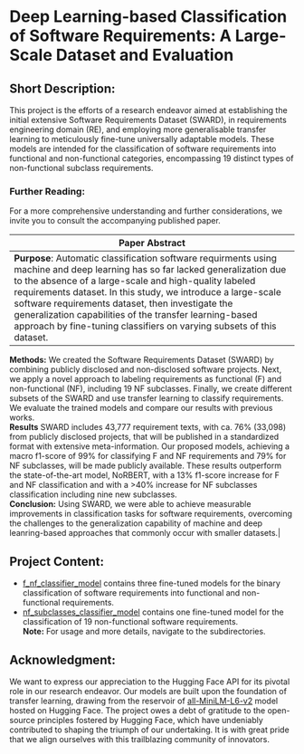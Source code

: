 # Deep Learning-based Classification of Software Requirements: A Large-Scale Dataset and Evaluation

## Short Description:
This project is the efforts of a research endeavor aimed at establishing the initial extensive Software Requirements Dataset (SWARD), in requirements engineering domain (RE), and employing more generalisable transfer learning to meticulously fine-tune universally adaptable models. These models are intended for the classification of software requirements into functional and non-functional categories, encompassing 19 distinct types of non-functional subclass requirements.

### Further Reading:
For a more comprehensive understanding and further considerations, we invite you to consult the accompanying published paper.

| Paper Abstract  |
|-----------------------------------------|
|**Purpose**: Automatic classification software requirments using machine and deep learning has so far lacked generalization due to the absence of a large-scale and high-quality labeled requirements dataset. In this study, we introduce a large-scale software requirements dataset, then investigate the generalization capabilities of the transfer learning-based approach by fine-tuning classifiers on varying subsets of this dataset.<br>
**Methods:** We created the Software Requirements Dataset (SWARD) by combining publicly disclosed and non-disclosed software projects. Next, we apply a novel approach to labeling requirements as functional (F) and non-functional (NF), including 19 NF subclasses. Finally, we create different subsets of the SWARD and use transfer learning to classify requirements. We evaluate the trained models and compare our results with previous works.<br>
**Results** SWARD includes 43,777 requirement texts, with ca. 76% (33,098) from publicly disclosed projects, that will be published in a standardized format with extensive meta-information. Our proposed models, achieving a macro f1-score of 99% for classifying F and NF requirements and 79% for NF subclasses, will be made publicly available. These results outperform the state-of-the-art model, NoRBERT, with a 13% f1-score increase for F and NF classification and with a >40% increase for NF subclasses classification including nine new subclasses.<br>
**Conclusion:** Using SWARD, we were able to achieve measurable improvements in classification tasks for software requirements, overcoming the challenges to the generalization capability of machine and deep leanring-based approaches that commonly occur with smaller datasets.|

## Project Content:
* [f_nf_classifier_model](https://github.com/kasrahabib/software-re-classifier/tree/main/f_nf_classifier_model) contains three fine-tuned models for the binary classification of software requirements into functional and non-functional requirements.
* [nf_subclasses_classifier_model](https://github.com/kasrahabib/software-re-classifier/tree/main/nf_subclasses_classifier_model) contains one fine-tuned model for the classification of 19 non-functional software requirements.<br>
**Note:** For usage and more details, navigate to the subdirectories.


## Acknowledgment:
We want to express our appreciation to the Hugging Face API for its pivotal role in our research endeavor. Our models are built upon the foundation of transfer learning, drawing from the reservoir of [all-MiniLM-L6-v2](https://huggingface.co/sentence-transformers/all-MiniLM-L6-v2) model hosted on Hugging Face. The project owes a debt of gratitude to the open-source principles fostered by Hugging Face, which have undeniably contributed to shaping the triumph of our undertaking. It is with great pride that we align ourselves with this trailblazing community of innovators.



